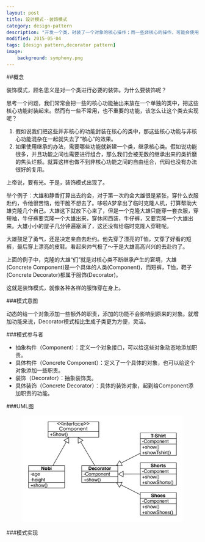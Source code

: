 ```yaml
---
layout: post
title: 设计模式--装饰模式
category: design-pattern
description: "开发一个类，封装了一个对象的核心操作；而一些非核心的操作，可能会使用，也可能不会使用；现在该怎么办呢？"
modified: 2015-05-04
tags: [design pattern,decorator pattern]
image:
    background: symphony.png
---
```


##概念

装饰模式，顾名思义是对一个类进行必要的装饰。为什么要装饰呢？

思考一个问题，我们常常会把一些的核心功能抽出来放在一个单独的类中，把这些核心功能封装起来。然而有一些不常用，也不重要的功能，该怎么让这个类去实现呢？

1. 假如说我们把这些并非核心的功能封装在核心的类中，那这些核心功能与非核心功能混杂在一起就失去了“核心”的效果。
2. 如果使用继承的办法，需要哪些功能就新建一个类，继承核心类。假如说功能很多，并且功能之间也需要进行组合，那么我们会被无数的继承出来的类折磨的焦头烂额。就算这样也做不到非核心功能之间的自由组合，代码也没有办法很好的复用。

上帝说，要有光。于是，装饰模式出现了。

举个例子：大雄和静香打算出去约会，对于第一次约会大雄很是紧张，穿什么衣服赴约，令他很苦恼，他干脆不想去了。哆啦A梦拿出了临时克隆人机，打算帮助大雄克隆几个自己。大雄这下就放下心来了，但是一个克隆大雄只能穿一套衣服，穿短袖，牛仔裤要克隆一个大雄出来，穿休闲西装，牛仔裤，又要克隆一个大雄出来。大雄小小的屋子几分钟遍塞满了，这还没有给临时克隆人穿鞋呢。

大雄鼓足了勇气，还是决定亲自去赴约。他先穿了漂亮的T恤，又穿了好看的短裤，最后穿上漂亮的皮鞋。看起来帅气极了～于是大雄高高兴兴的去赴约了。

上面的例子中，克隆的大雄“们”就是对核心类不断继承产生的窘境，大雄(Concrete Component)是一个具体的人类(Component)，而短裤，T恤，鞋子(Concrete Decorator)都属于服饰(Decorator)。

这就是装饰模式，就像各种各样的服饰穿在身上。

###模式意图

动态的给一个对象添加一些额外的职责，添加的功能不会影响到原来的对象。就增加功能来说，Decorator模式相比生成子类更为方便，灵活。

###模式参与者

* 抽象构件（Component）：定义一个对象接口，可以给这些对象动态地添加职责。
* 具体构件（Concrete Component）：定义了一个具体的对象，也可以给这个对象添加一些职责。
* 装饰（Decorator）：抽象装饰类。
* 具体装饰（Concrete Decorator）：具体的装饰对象，起到给Component添加职责的功能。

###UML图

<figure>
	<a href="https://raw.githubusercontent.com/lonelyswan/lonelyswan.github.io/master/images/decorator-pattern.jpg"><img src="https://raw.githubusercontent.com/lonelyswan/lonelyswan.github.io/master/images/decorator-pattern.jpg" alt="center"></a>
</figure>

###模式实现


